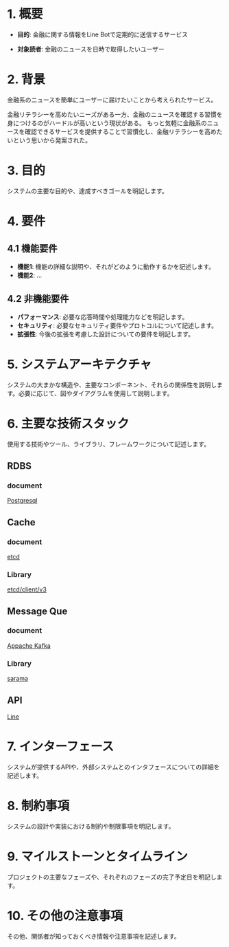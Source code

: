 # 1. 概要

- **目的**: 金融に関する情報をLine Botで定期的に送信するサービス

- **対象読者**: 金融のニュースを日時で取得したいユーザー

# 2. 背景

金融系のニュースを簡単にユーザーに届けたいことから考えられたサービス。

金融リテラシーを高めたいニーズがある一方、金融のニュースを確認する習慣を身につけるのがハードルが高いという現状がある。
もっと気軽に金融系のニュースを確認できるサービスを提供することで習慣化し、金融リテラシーを高めたいという思いから発案された。

# 3. 目的

システムの主要な目的や、達成すべきゴールを明記します。

# 4. 要件

## 4.1 機能要件

- **機能1**: 機能の詳細な説明や、それがどのように動作するかを記述します。
- **機能2**: ...

## 4.2 非機能要件

- **パフォーマンス**: 必要な応答時間や処理能力などを明記します。
- **セキュリティ**: 必要なセキュリティ要件やプロトコルについて記述します。
- **拡張性**: 今後の拡張を考慮した設計についての要件を明記します。

# 5. システムアーキテクチャ

システムの大まかな構造や、主要なコンポーネント、それらの関係性を説明します。必要に応じて、図やダイアグラムを使用して説明します。

# 6. 主要な技術スタック

使用する技術やツール、ライブラリ、フレームワークについて記述します。

## RDBS

### document

[Postgresql](https://www.postgresql.org/)

## Cache

### document

[etcd](https://etcd.io/)

### Library

[etcd/client/v3](https://github.com/etcd-io/etcd/tree/main/client/v3)

## Message Que

### document

[Appache Kafka](https://kafka.apache.org/)

### Library

[sarama](https://github.com/IBM/sarama)

## API

[Line](https://developers.line.biz/ja/docs/messaging-api/building-bot/)

# 7. インターフェース


システムが提供するAPIや、外部システムとのインタフェースについての詳細を記述します。

# 8. 制約事項

システムの設計や実装における制約や制限事項を明記します。

# 9. マイルストーンとタイムライン

プロジェクトの主要なフェーズや、それぞれのフェーズの完了予定日を明記します。

# 10. その他の注意事項

その他、関係者が知っておくべき情報や注意事項を記述します。

